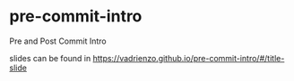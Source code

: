 # pre-commit-intro
Pre and Post Commit Intro


slides can be found in https://vadrienzo.github.io/pre-commit-intro/#/title-slide
